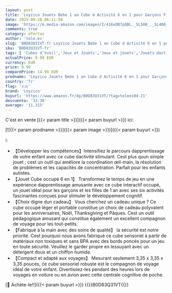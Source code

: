 ```yaml
---
layout: post
title: 'Loyzico Jouets Bebe 1 an Cube d Activité 6 en 1 pour Garçons Filles  Sensoriels Montessori Jouets Enfant  Jouets de Voyage pour de 1 à 3 Ans  Jeux Bebe Cadeaux 12 Mois'
date: 2025-09-20 06:11:50
image: 'https://m.media-amazon.com/images/I/416xDB7pQBL._SL500_._SL400_.jpg'
comments: true
category: ofertas
author: 'tole.es'
slug: 'B0D83Q31VT-fr Loyzico Jouets Bebe 1 an Cube d Activité 6 en 1 pour...'
sku: 'B0D83Q31VT-fr'
tags: [ 'Cubes d’éveil','Jeux et Jouets','Jeux et jouets','Jouets dactivité et de développement','Jouets déveil et 1er âge','loyzico','🇫🇷', ]
actualPrice: 9.99 EUR
currency: EUR
price: 9.99
comparePrice: 14.99 EUR
prodname: 'Loyzico Jouets Bebe 1 an Cube d Activité 6 en 1 pour Garçons Filles  Sensoriels Montessori Jouets Enfant  Jouets de Voyage pour de 1 à 3 Ans  Jeux Bebe Cadeaux 12 Mois'
country: 'fr'
flag: '🇫🇷'
brand: 'Loyzico'
buyurl: 'https://www.amazon.fr/dp/B0D83Q31VT/?tag=tolees0d-21'
descuento: '33.36'
average: '11.315'
---
```


C'est en vente [{{< param title >}}]({{< param buyurl >}}) ici:

[![{{< param prodname >}}]({{< param image >}})]({{< param buyurl >}})

ℹ️:

- 【Développer les compétences】Intensifiez le parcours dapprentissage de votre enfant avec ce cube dactivité stimulant. Cest plus quun simple jouet ; cest un outil qui améliore la coordination œil-main, la résolution de problèmes et les capacités de concentration. Parfait pour les enfants autistes.
- 【Jouet Cube occupé 6 en 1】 Transformez le temps de jeu en une expérience dapprentissage amusante avec ce cube interactif occupé, un jouet idéal pour les garçons et les filles de 1 an avec ses six activités fascinantes conçues pour stimuler le développement cognitif.
- 【Choix digne dun cadeau】 Vous cherchez un cadeau unique ? Ce cube occupé léger et portable constitue un choix de cadeau polyvalent pour les anniversaires, Noël, Thanksgiving et Pâques. Cest un outil pédagogique amusant qui constitue également un excellent compagnon de voyage pour les tout-petits.
- 【Fabriqué à la main avec des soins de qualité】 la sécurité est notre priorité. Cest pourquoi nous avons fabriqué ce cube sensoriel à partir de matériaux non toxiques et sans BPA avec des bords poncés pour un jeu en toute sécurité. Veuillez le garder propre en lessuyant avec un détergent doux et un chiffon humide.
- 【Compact et adapté aux voyages】 Mesurant seulement 3,35 x 3,35 x 3,35 pouces, ce cube sensoriel robuste est le compagnon de voyage idéal de votre enfant. Divertissez-les pendant des heures lors de voyages en voiture ou en avion avec cette centrale cognitive de poche.

[🛒 Achète-le!!]({{< param buyurl >}})
{{<world>}}B0D83Q31VT{{</world>}}
